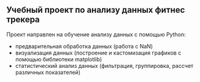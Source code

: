 <h2>Учебный проект по анализу данных фитнес трекера</h2>
<p>Проект направлен на обучение анализу данных с помощью Python:</p>
<ul>
<li>предварительная обработка данных (работа с NaN)</li>
<li>визуализация данных (построение и кастомизация графиков с помощью библиотеки matplotlib)</li>
<li>статистический анализ данных (фильтрация, группировка, рассчет различных показателей)</li>
</ul>

